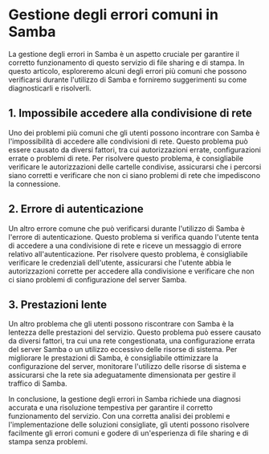 # Gestione degli errori comuni in Samba

La gestione degli errori in Samba è un aspetto cruciale per garantire il corretto funzionamento di questo servizio di file sharing e di stampa. In questo articolo, esploreremo alcuni degli errori più comuni che possono verificarsi durante l'utilizzo di Samba e forniremo suggerimenti su come diagnosticarli e risolverli.

## 1. Impossibile accedere alla condivisione di rete

Uno dei problemi più comuni che gli utenti possono incontrare con Samba è l'impossibilità di accedere alle condivisioni di rete. Questo problema può essere causato da diversi fattori, tra cui autorizzazioni errate, configurazioni errate o problemi di rete. Per risolvere questo problema, è consigliabile verificare le autorizzazioni delle cartelle condivise, assicurarsi che i percorsi siano corretti e verificare che non ci siano problemi di rete che impediscono la connessione.

## 2. Errore di autenticazione

Un altro errore comune che può verificarsi durante l'utilizzo di Samba è l'errore di autenticazione. Questo problema si verifica quando l'utente tenta di accedere a una condivisione di rete e riceve un messaggio di errore relativo all'autenticazione. Per risolvere questo problema, è consigliabile verificare le credenziali dell'utente, assicurarsi che l'utente abbia le autorizzazioni corrette per accedere alla condivisione e verificare che non ci siano problemi di configurazione del server Samba.

## 3. Prestazioni lente

Un altro problema che gli utenti possono riscontrare con Samba è la lentezza delle prestazioni del servizio. Questo problema può essere causato da diversi fattori, tra cui una rete congestionata, una configurazione errata del server Samba o un utilizzo eccessivo delle risorse di sistema. Per migliorare le prestazioni di Samba, è consigliabile ottimizzare la configurazione del server, monitorare l'utilizzo delle risorse di sistema e assicurarsi che la rete sia adeguatamente dimensionata per gestire il traffico di Samba.

In conclusione, la gestione degli errori in Samba richiede una diagnosi accurata e una risoluzione tempestiva per garantire il corretto funzionamento del servizio. Con una corretta analisi dei problemi e l'implementazione delle soluzioni consigliate, gli utenti possono risolvere facilmente gli errori comuni e godere di un'esperienza di file sharing e di stampa senza problemi.